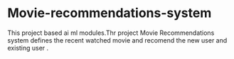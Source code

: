 # Movie-recommendations-system
This project based ai ml modules.Thr project Movie Recommendations system defines the recent watched movie and recomend the new user and existing user .

